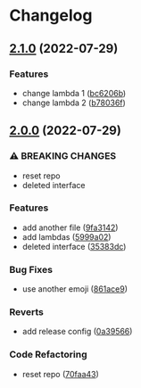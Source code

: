 # Changelog

## [2.1.0](https://github.com/fabrue/gha-test/compare/v2.0.0...v2.1.0) (2022-07-29)


### Features

* change lambda 1 ([bc6206b](https://github.com/fabrue/gha-test/commit/bc6206bec65da37b53acd2865aaba3826929de6d))
* change lambda 2 ([b78036f](https://github.com/fabrue/gha-test/commit/b78036fc4652058bdc33499452d5ec8e4ffcac8c))

## [2.0.0](https://github.com/fabrue/gha-test/compare/v1.0.0...v2.0.0) (2022-07-29)


### ⚠ BREAKING CHANGES

* reset repo
* deleted interface

### Features

* add another file ([9fa3142](https://github.com/fabrue/gha-test/commit/9fa31425c41d0c89f6b3de76352e14a919307b75))
* add lambdas ([5999a02](https://github.com/fabrue/gha-test/commit/5999a025110e5f55cbe6bfab39c76e03379949bc))
* deleted interface ([35383dc](https://github.com/fabrue/gha-test/commit/35383dcf464f5ea1830cfee7fead0e3d4e4be410))


### Bug Fixes

* use another emoji ([861ace9](https://github.com/fabrue/gha-test/commit/861ace9116574521d44e1b14550bb847d31ad80f))


### Reverts

* add release config ([0a39566](https://github.com/fabrue/gha-test/commit/0a395660586e6fe60e48fe1a9fea600541692359))


### Code Refactoring

* reset repo ([70faa43](https://github.com/fabrue/gha-test/commit/70faa43a4dba4087058d5b5532215d9d07a846d0))
